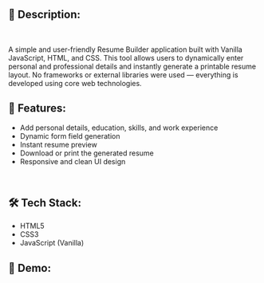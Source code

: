 <h2><b>📌 Description:</b></h2>
<br><p>A simple and user-friendly Resume Builder application built with Vanilla JavaScript, HTML, and CSS. This tool allows users to dynamically enter personal and professional details and instantly generate a printable resume layout. No frameworks or external libraries were used — everything is developed using core web technologies.</p>

<h2><b>🚀 Features:</b></h2>
<ul>
  
<li>Add personal details, education, skills, and work experience</li>

<li>Dynamic form field generation</li>

<li>Instant resume preview</li>

<li>Download or print the generated resume</li>

<li>Responsive and clean UI design</li>
</ul>
<br>
<h2><b>🛠️ Tech Stack:</b></h2>

<ul>
<li>HTML5</li>
<li>CSS3</li>
<li>JavaScript (Vanilla)</li>
</ul>

<h2><b>📸 Demo:</b></h2>


